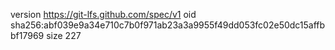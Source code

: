 version https://git-lfs.github.com/spec/v1
oid sha256:abf039e9a34e710c7b0f971ab23a3a9955f49dd053fc02e50dc15affbbf17969
size 227
